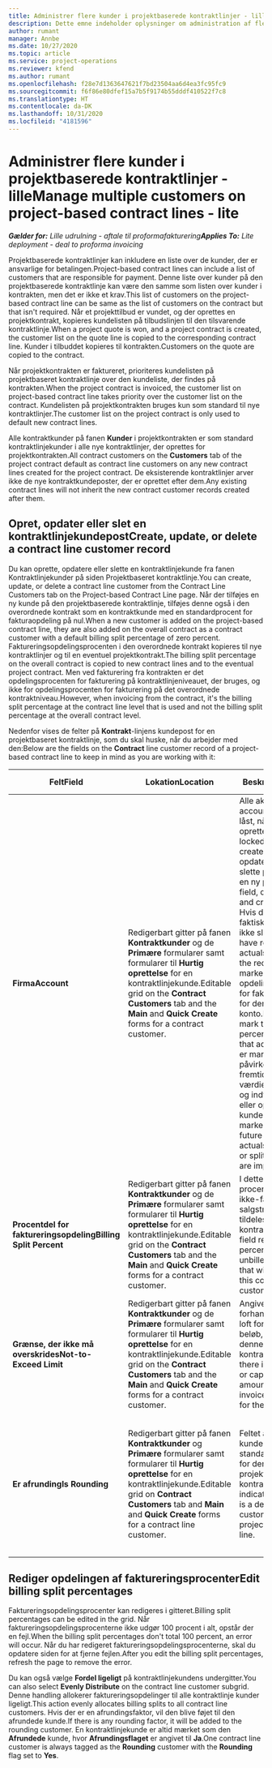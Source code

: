 ```yaml
---
title: Administrer flere kunder i projektbaserede kontraktlinjer - lille
description: Dette emne indeholder oplysninger om administration af flere kunder på projektbaserede kontraktlinjer.
author: rumant
manager: Annbe
ms.date: 10/27/2020
ms.topic: article
ms.service: project-operations
ms.reviewer: kfend
ms.author: rumant
ms.openlocfilehash: f28e7d1363647621f7bd23504aa6d4ea3fc95fc9
ms.sourcegitcommit: f6f86e80dfef15a7b5f9174b55dddf410522f7c8
ms.translationtype: HT
ms.contentlocale: da-DK
ms.lasthandoff: 10/31/2020
ms.locfileid: "4181596"
---
```

# <a name="manage-multiple-customers-on-project-based-contract-lines---lite"></a><span data-ttu-id="158e5-103">Administrer flere kunder i projektbaserede kontraktlinjer - lille</span><span class="sxs-lookup"><span data-stu-id="158e5-103">Manage multiple customers on project-based contract lines - lite</span></span>

<span data-ttu-id="158e5-104">_**Gælder for:** Lille udrulning - aftale til proformafakturering_</span><span class="sxs-lookup"><span data-stu-id="158e5-104">_**Applies To:** Lite deployment - deal to proforma invoicing_</span></span>

<span data-ttu-id="158e5-105">Projektbaserede kontraktlinjer kan inkludere en liste over de kunder, der er ansvarlige for betalingen.</span><span class="sxs-lookup"><span data-stu-id="158e5-105">Project-based contract lines can include a list of customers that are responsible for payment.</span></span> <span data-ttu-id="158e5-106">Denne liste over kunder på den projektbaserede kontraktlinje kan være den samme som listen over kunder i kontrakten, men det er ikke et krav.</span><span class="sxs-lookup"><span data-stu-id="158e5-106">This list of customers on the project-based contract line can be same as the list of customers on the contract but that isn't required.</span></span> <span data-ttu-id="158e5-107">Når et projekttilbud er vundet, og der oprettes en projektkontrakt, kopieres kundelisten på tilbudslinjen til den tilsvarende kontraktlinje.</span><span class="sxs-lookup"><span data-stu-id="158e5-107">When a project quote is won, and a project contract is created, the customer list on the quote line is copied to the corresponding contract line.</span></span> <span data-ttu-id="158e5-108">Kunder i tilbuddet kopieres til kontrakten.</span><span class="sxs-lookup"><span data-stu-id="158e5-108">Customers on the quote are copied to the contract.</span></span>

<span data-ttu-id="158e5-109">Når projektkontrakten er faktureret, prioriteres kundelisten på projektbaseret kontraktlinje over den kundeliste, der findes på kontrakten.</span><span class="sxs-lookup"><span data-stu-id="158e5-109">When the project contract is invoiced, the customer list on project-based contract line takes priority over the customer list on the contract.</span></span> <span data-ttu-id="158e5-110">Kundelisten på projektkontrakten bruges kun som standard til nye kontraktlinjer.</span><span class="sxs-lookup"><span data-stu-id="158e5-110">The customer list on the project contract is only used to default new contract lines.</span></span>

<span data-ttu-id="158e5-111">Alle kontraktkunder på fanen **Kunder** i projektkontrakten er som standard kontraktlinjekunder i alle nye kontraktlinjer, der oprettes for projektkontrakten.</span><span class="sxs-lookup"><span data-stu-id="158e5-111">All contract customers on the **Customers** tab of the project contract default as contract line customers on any new contract lines created for the project contract.</span></span> <span data-ttu-id="158e5-112">De eksisterende kontraktlinjer arver ikke de nye kontraktkundeposter, der er oprettet efter dem.</span><span class="sxs-lookup"><span data-stu-id="158e5-112">Any existing contract lines will not inherit the new contract customer records created after them.</span></span>

## <a name="create-update-or-delete-a-contract-line-customer-record"></a><span data-ttu-id="158e5-113">Opret, opdater eller slet en kontraktlinjekundepost</span><span class="sxs-lookup"><span data-stu-id="158e5-113">Create, update, or delete a contract line customer record</span></span>

<span data-ttu-id="158e5-114">Du kan oprette, opdatere eller slette en kontraktlinjekunde fra fanen Kontraktlinjekunder på siden Projektbaseret kontraktlinje.</span><span class="sxs-lookup"><span data-stu-id="158e5-114">You can create, update, or delete a contract line customer from the Contract Line Customers tab on the Project-based Contract Line page.</span></span> <span data-ttu-id="158e5-115">Når der tilføjes en ny kunde på den projektbaserede kontraktlinje, tilføjes denne også i den overordnede kontrakt som en kontraktkunde med en standardprocent for fakturaopdeling på nul.</span><span class="sxs-lookup"><span data-stu-id="158e5-115">When a new customer is added on the project-based contract line, they are also added on the overall contract as a contract customer with a default billing split percentage of zero percent.</span></span> <span data-ttu-id="158e5-116">Faktureringsopdelingsprocenten i den overordnede kontrakt kopieres til nye kontraktlinjer og til en eventuel projektkontrakt.</span><span class="sxs-lookup"><span data-stu-id="158e5-116">The billing split percentage on the overall contract is copied to new contract lines and to the eventual project contract.</span></span> <span data-ttu-id="158e5-117">Men ved fakturering fra kontrakten er det opdelingsprocenten for fakturering på kontraktlinjeniveauet, der bruges, og ikke for opdelingsprocenten for fakturering på det overordnede kontraktniveau.</span><span class="sxs-lookup"><span data-stu-id="158e5-117">However, when invoicing from the contract, it's the billing split percentage at the contract line level that is used and not the billing split percentage at the overall contract level.</span></span>

<span data-ttu-id="158e5-118">Nedenfor vises de felter på **Kontrakt**-linjens kundepost for en projektbaseret kontraktlinje, som du skal huske, når du arbejder med den:</span><span class="sxs-lookup"><span data-stu-id="158e5-118">Below are the fields on the **Contract** line customer record of a project-based contract line to keep in mind as you are working with it:</span></span>

| <span data-ttu-id="158e5-119">Felt</span><span class="sxs-lookup"><span data-stu-id="158e5-119">Field</span></span> | <span data-ttu-id="158e5-120">Lokation</span><span class="sxs-lookup"><span data-stu-id="158e5-120">Location</span></span> | <span data-ttu-id="158e5-121">Beskrivelse</span><span class="sxs-lookup"><span data-stu-id="158e5-121">Description</span></span> | <span data-ttu-id="158e5-122">Downstream-virkning</span><span class="sxs-lookup"><span data-stu-id="158e5-122">Downstream impact</span></span> |
| --- | --- | --- | --- |
| <span data-ttu-id="158e5-123">**Firma**</span><span class="sxs-lookup"><span data-stu-id="158e5-123">**Account**</span></span> | <span data-ttu-id="158e5-124">Redigerbart gitter på fanen **Kontraktkunder** og de **Primære** formularer samt formularer til **Hurtig oprettelse** for en kontraktlinjekunde.</span><span class="sxs-lookup"><span data-stu-id="158e5-124">Editable grid on the **Contract Customers** tab and the **Main** and **Quick Create** forms for a contract customer.</span></span> | <span data-ttu-id="158e5-125">Alle aktive konti.</span><span class="sxs-lookup"><span data-stu-id="158e5-125">All active accounts.</span></span> <span data-ttu-id="158e5-126">Dette felt er låst, når posten er oprettet.</span><span class="sxs-lookup"><span data-stu-id="158e5-126">This field is locked after the record is created.</span></span> <span data-ttu-id="158e5-127">Hvis du vil opdatere feltet, skal du slette posten og oprette en ny post.</span><span class="sxs-lookup"><span data-stu-id="158e5-127">To update the field, delete the record, and create a new record.</span></span> <span data-ttu-id="158e5-128">Hvis du har registreret faktiske værdier, kan du ikke slette posten.</span><span class="sxs-lookup"><span data-stu-id="158e5-128">If you have recorded any actuals, you can't delete the record.</span></span> <span data-ttu-id="158e5-129">Du kan dog markere opdelingsprocentdelen for fakturering som nul for den pågældende konto.</span><span class="sxs-lookup"><span data-stu-id="158e5-129">However, you can mark the billing split percentage as zero for that account.</span></span> <span data-ttu-id="158e5-130">Når posten er markeret med nul, påvirkes eventuelle fremtidige faktiske værdier for omkostninger og indtægter, der skyldes eller opdeles til denne kunde.</span><span class="sxs-lookup"><span data-stu-id="158e5-130">When the record is marked as zero, any future cost and revenue actuals that are attributed or split to this customer are impacted.</span></span> | <span data-ttu-id="158e5-131">Når du vælger en konto på den overordnede liste over konti for at tilføje og gemme dem, tilføjes kontraktlinjekunden også som en kontraktkunde.</span><span class="sxs-lookup"><span data-stu-id="158e5-131">When you pick an account from the master list of accounts to add and save them, the contract line customer is also added as a contract customer.</span></span> <span data-ttu-id="158e5-132">Kontraktlinjekunder bruges, når der genereres fakturaer.</span><span class="sxs-lookup"><span data-stu-id="158e5-132">Contract line customers are used when invoices are generated.</span></span> |
| <span data-ttu-id="158e5-133">**Procentdel for faktureringsopdeling**</span><span class="sxs-lookup"><span data-stu-id="158e5-133">**Billing Split Percent**</span></span> | <span data-ttu-id="158e5-134">Redigerbart gitter på fanen **Kontraktkunder** og de **Primære** formularer samt formularer til **Hurtig oprettelse** for en kontraktlinjekunde.</span><span class="sxs-lookup"><span data-stu-id="158e5-134">Editable grid on the **Contract Customers** tab and the **Main** and **Quick Create** forms for a contract customer.</span></span> | <span data-ttu-id="158e5-135">I dette felt vises procentdelen af hver ikke-faktureret salgstransaktion, der skal tildeles denne kontraktlinjekunde.</span><span class="sxs-lookup"><span data-stu-id="158e5-135">This field represents the percentage of each unbilled sales transaction that will be attributed to this contract line customer.</span></span> | <span data-ttu-id="158e5-136">Kontraktlinjekunder og faktureringsopdelingsprocenter bruges, når faktiske værdier oprettes efter godkendelsen, og når fakturaen genereres.</span><span class="sxs-lookup"><span data-stu-id="158e5-136">Contract line customers and billing split percentages are used when actuals are created after approval and when the invoice is generated.</span></span> |
| <span data-ttu-id="158e5-137">**Grænse, der ikke må overskrides**</span><span class="sxs-lookup"><span data-stu-id="158e5-137">**Not-to-Exceed Limit**</span></span> | <span data-ttu-id="158e5-138">Redigerbart gitter på fanen **Kontraktkunder** og de **Primære** formularer samt formularer til **Hurtig oprettelse** for en kontraktlinjekunde.</span><span class="sxs-lookup"><span data-stu-id="158e5-138">Editable grid on the **Contract Customers** tab and the **Main** and **Quick Create** forms for a contract customer.</span></span> | <span data-ttu-id="158e5-139">Angiver, om der er en forhandlet grænse eller loft for det samlede beløb, der faktureres denne kunde for kontraktlinjen.</span><span class="sxs-lookup"><span data-stu-id="158e5-139">Indicates if there is a negotiated limit or cap to the overall amount that will be invoiced to this customer for the contract line.</span></span> | <span data-ttu-id="158e5-140">Grænsen, der ikke må overskrides for kontraktlinjekunden, bruges, når der oprettes faktiske værdier og genereres fakturaer.</span><span class="sxs-lookup"><span data-stu-id="158e5-140">The not-to-exceed limit for the contract line customer is used when actuals are created and the invoices are generated.</span></span> |
| <span data-ttu-id="158e5-141">**Er afrunding**</span><span class="sxs-lookup"><span data-stu-id="158e5-141">**Is Rounding**</span></span> | <span data-ttu-id="158e5-142">Redigerbart gitter på fanen **Kontraktkunder** og **Primære** formularer samt formularer til **Hurtig oprettelse** for en kontraktlinjekunde.</span><span class="sxs-lookup"><span data-stu-id="158e5-142">Editable grid on **Contract Customers** tab and **Main** and **Quick Create** forms for a contract line customer.</span></span> | <span data-ttu-id="158e5-143">Feltet angiver, om denne kunde er en standardafrundingskunde for denne projektbaserede kontraktlinje.</span><span class="sxs-lookup"><span data-stu-id="158e5-143">This field indicates if this customer is a default rounding customer for this project-based contract line.</span></span> | <span data-ttu-id="158e5-144">Når du opretter en faktisk værdi i henhold til den faktureringsopdelingsprocenten, kan der være visse afrundingsdifferencer.</span><span class="sxs-lookup"><span data-stu-id="158e5-144">When you generate an actual according to the billing split percentage, there may be some rounding differences.</span></span> <span data-ttu-id="158e5-145">Denne kunde er i dette tilfælde blevet tilskrevet afrundingsdifferencerne.</span><span class="sxs-lookup"><span data-stu-id="158e5-145">This customer is attributed the rounding differences in this case.</span></span> |

## <a name="edit-billing-split-percentages"></a><span data-ttu-id="158e5-146">Rediger opdelingen af faktureringsprocenter</span><span class="sxs-lookup"><span data-stu-id="158e5-146">Edit billing split percentages</span></span>

<span data-ttu-id="158e5-147">Faktureringsopdelingsprocenter kan redigeres i gitteret.</span><span class="sxs-lookup"><span data-stu-id="158e5-147">Billing split percentages can be edited in the grid.</span></span> <span data-ttu-id="158e5-148">Når faktureringsopdelingsprocenterne ikke udgør 100 procent i alt, opstår der en fejl.</span><span class="sxs-lookup"><span data-stu-id="158e5-148">When the billing split percentages don't total 100 percent, an error will occur.</span></span> <span data-ttu-id="158e5-149">Når du har redigeret faktureringsopdelingsprocenterne, skal du opdatere siden for at fjerne fejlen.</span><span class="sxs-lookup"><span data-stu-id="158e5-149">After you edit the billing split percentages, refresh the page to remove the error.</span></span>

<span data-ttu-id="158e5-150">Du kan også vælge **Fordel ligeligt** på kontraktlinjekundens undergitter.</span><span class="sxs-lookup"><span data-stu-id="158e5-150">You can also select **Evenly Distribute** on the contract line customer subgrid.</span></span> <span data-ttu-id="158e5-151">Denne handling allokerer faktureringsopdelinger til alle kontraktlinje kunder ligeligt.</span><span class="sxs-lookup"><span data-stu-id="158e5-151">This action evenly allocates billing splits to all contract line customers.</span></span> <span data-ttu-id="158e5-152">Hvis der er en afrundingsfaktor, vil den blive føjet til den afrundede kunde.</span><span class="sxs-lookup"><span data-stu-id="158e5-152">If there is any rounding factor, it will be added to the rounding customer.</span></span> <span data-ttu-id="158e5-153">En kontraktlinjekunde er altid mærket som den **Afrundede** kunde, hvor **Afrundingsflaget** er angivet til **Ja**.</span><span class="sxs-lookup"><span data-stu-id="158e5-153">One contract line customer is always tagged as the **Rounding** customer with the **Rounding** flag set to **Yes**.</span></span>
